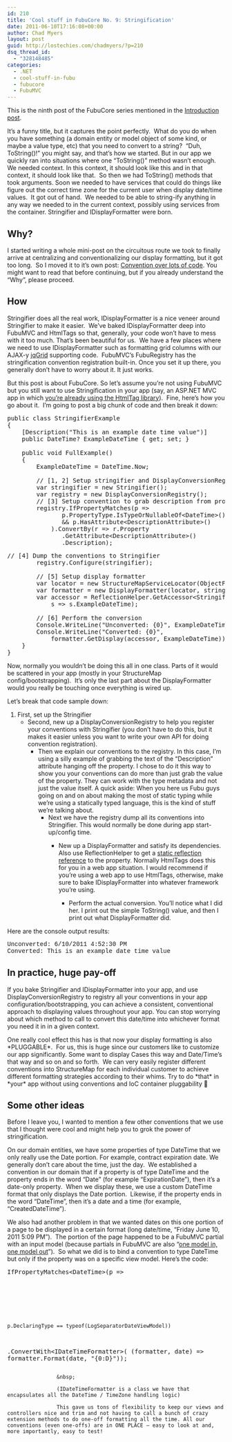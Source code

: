 ```yaml
---
id: 210
title: 'Cool stuff in FubuCore No. 9: Stringification'
date: 2011-06-10T17:16:08+00:00
author: Chad Myers
layout: post
guid: http://lostechies.com/chadmyers/?p=210
dsq_thread_id:
  - "328148485"
categories:
  - .NET
  - cool-stuff-in-fubu
  - fubucore
  - FubuMVC
---
```

This is the ninth post of the FubuCore series mentioned in the [Introduction post](http://lostechies.com/chadmyers/2011/05/30/cool-stuff-in-fubucore-and-fubumvc-series/).

It’s a funny title, but it captures the point perfectly.&nbsp; What do you do when you have something (a domain entity or model object of some kind, or maybe a value type, etc) that you need to convert to a string?&nbsp; “Duh, ToString()!” you might say, and that’s how we started. But in our app we quickly ran into situations where one “ToString()” method wasn’t enough. We needed context. In this context, it should look like this and in that context, it should look like that.&nbsp; So then we had ToString() methods that took arguments. Soon we needed to have services that could do things like figure out the correct time zone for the current user when display date/time values.&nbsp; It got out of hand.&nbsp; We needed to be able to string-ify anything in any way we needed to in the current context, possibly using services from the container. Stringifier and IDisplayFormatter were born.

## Why?

I started writing a whole mini-post on the circuitous route we took to finally arrive at centralizing and conventionalizing our display formatting, but it got too long.&nbsp; So I moved it to it’s own post: [Convention over lots of code](http://lostechies.com/chadmyers/2011/06/10/convention-over-lots-of-code/). You might want to read that before continuing, but if you already understand the “Why”, please proceed.

## How

Stringifier does all the real work, IDisplayFormatter is a nice veneer around Stringifier to make it easier.&nbsp; We’ve baked IDisplayFormatter deep into FubuMVC and HtmlTags so that, generally, your code won’t have to mess with it too much. That’s been beautiful for us.&nbsp; We have a few places where we need to use IDisplayFormatter such as formatting grid columns with our AJAX-y [jqGrid](http://www.trirand.com/blog/) supporting code.&nbsp; FubuMVC’s FubuRegistry has the stringification convention registration built-in. Once you set it up there, you generally don’t have to worry about it. It just works.

But this post is about FubuCore. So let’s assume you’re not using FubuMVC but you still want to use Stringification in your app (say, an ASP.NET MVC app in which [you’re already using the HtmlTag library](http://paceyourself.net/2010/07/30/fubu-htmltags-with-aspnet-mvc/)).&nbsp; Fine, here’s how you go about it.&nbsp; I’m going to post a big chunk of code and then break it down:

<pre class="brush:csharp">public class StringifierExample
{
    [Description("This is an example date time value")]
    public DateTime? ExampleDateTime { get; set; }

    public void FullExample()
    {
        ExampleDateTime = DateTime.Now;

        // [1, 2] Setup stringifier and DisplayConversionRegistry
        var stringifier = new Stringifier();
        var registry = new DisplayConversionRegistry();
        // [3] Setup convention to grab description from property
        registry.IfPropertyMatches(p =&gt; 
               p.PropertyType.IsTypeOrNullableOf&lt;DateTime&gt;() 
               && p.HasAttribute&lt;DescriptionAttribute&gt;()
            ).ConvertBy(r =&gt; r.Property
               .GetAttribute&lt;DescriptionAttribute&gt;()
               .Description);</pre>

<pre class="brush:csharp">// [4] Dump the conventions to Stringifier
        registry.Configure(stringifier);
            
        // [5] Setup display formatter
        var locator = new StructureMapServiceLocator(ObjectFactory.Container);
        var formatter = new DisplayFormatter(locator, stringifier);
        var accessor = ReflectionHelper.GetAccessor&lt;StringifierExample&gt;(
            s =&gt; s.ExampleDateTime);

        // [6] Perform the conversion
        Console.WriteLine("Unconverted: {0}", ExampleDateTime);
        Console.WriteLine("Converted: {0}", 
            formatter.GetDisplay(accessor, ExampleDateTime));
    }
}
</pre>

Now, normally you wouldn’t be doing this all in one class. Parts of it would be scattered in your app (mostly in your StructureMap config/bootstrapping).&nbsp; It’s only the last part about the DisplayFormatter would you really be touching once everything is wired up.

Let’s break that code sample down:

  1. First, set up the Stringifier 
      * Second, new up a DisplayConversionRegistry to help you register your conventions with Stringifier (you don’t have to do this, but it makes it easier unless you want to write your own API for doing convention registration). 
          * Then we explain our conventions to the registry. In this case, I’m using a silly example of grabbing the text of the “Description” attribute hanging off the property. I chose to do it this way to show you your conventions can do more than just grab the value of the property. They can work with the type metadata and not just the value itself. A quick aside: When you here us Fubu guys going on and on about making the most of static typing while we’re using a statically typed language, this is the kind of stuff we’re talking about. 
              * Next we have the registry dump all its conventions into Stringifier. This would normally be done during app start-up/config time. 
                  * New up a DisplayFormatter and satisfy its dependencies. Also use ReflectionHelper to get a [static reflection reference](http://lostechies.com/chadmyers/2011/06/01/cool-stuff-in-fubucore-no-3-static-reflection/) to the property. Normally HtmlTags does this for you in a web app situation. I would recommend if you’re using a web app to use HtmlTags, otherwise, make sure to bake IDisplayFormatter into whatever framework you’re using. 
                      * Perform the actual conversion. You’ll notice what I did her. I print out the simple ToString() value, and then I print out what DisplayFormatter did.</ol> 
                    Here are the console output results:
                    
                    <font face="Courier New">Unconverted: 6/10/2011 4:52:30 PM<br />Converted: This is an example date time value</font>
                    
                    ## In practice, huge pay-off
                    
                    If you bake Stringifier and IDisplayFormatter into your app, and use DisplayConversionRegistry to registry all your conventions in your app configuration/bootstrapping, you can achieve a consistent, conventional approach to displaying values throughout your app. You can stop worrying about which method to call to convert this date/time into whichever format you need it in in a given context.
                    
                    One really cool effect this has is that now your display formatting is also \*PLUGGABLE\*.&nbsp; For us, this is huge since our customers like to customize our app significantly. Some want to display Cases this way and Date/Time’s that way and so on and so forth.&nbsp; We can very easily register different conventions into StructureMap for each individual customer to achieve different formatting strategies according to their whims. Try to do \*that\* in \*your\* app without using conventions and IoC container pluggability 🙂
                    
                    ## Some other ideas
                    
                    Before I leave you, I wanted to mention a few other conventions that we use that I thought were cool and might help you to grok the power of stringification.
                    
                    On our domain entities, we have some properties of type DateTime that we only really use the Date portion. For example, contract expiration date. We generally don’t care about the time, just the day.&nbsp; We established a convention in our domain that if a property is of type DateTime and the property ends in the word “Date” (for example “ExpirationDate”), then it’s a date-only property.&nbsp; When we display these, we use a custom DateTime format that only displays the Date portion.&nbsp; Likewise, if the property ends in the word “DateTime”, then it’s a date and a time (for example, “CreatedDateTime”).
                    
                    We also had another problem in that we wanted dates on this one portion of a page to be displayed in a certain format (long date/time, “Friday June 10, 2011 5:09 PM”).&nbsp; The portion of the page happened to be a FubuMVC partial with an input model (because partials in FubuMVC are also “[one model in, one model out](http://codebetter.com/jeremymiller/2008/10/23/our-opinions-on-the-asp-net-mvc-introducing-the-thunderdome-principle/)”).&nbsp; So what we did is to bind a convention to type DateTime but only if the property was on a specific view model. Here’s the code:
                    
                    <pre class="brush:csharp">IfPropertyMatches&lt;DateTime&gt;(p =&gt; 
    p.DeclaringType == typeof(LogSeparatorDateViewModel))
.ConvertWith&lt;IDateTimeFormatter&gt;(
    (formatter, date) =&gt; formatter.Format(date, "{0:D}"));
</pre>
                    
                    &nbsp;
                    
                    (IDateTimeFormatter is a class we have that encapsulates all the DateTime / TimeZone handling logic)
                    
                    This gave us tons of flexibility to keep our views and controllers nice and trim and not having to call a bunch of crazy extension methods to do one-off formatting all the time. All our conventions (even one-offs) are in ONE PLACE – easy to look at and, more importantly, easy to test!